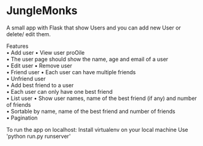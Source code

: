 # JungleMonks
A small app with Flask that show Users and you can add new User or delete/ edit them. 

Features  
• Add  user 
• View  user proOile  
• The  user  page  should  show  the  name,  age  and  email  of  a  user   
• Edit  user 
• Remove  user  
• Friend  user 
• Each  user  can  have  multiple  friends  
• Unfriend  user  
• Add  best  friend  to  a  user  
• Each  user  can  only  have  one  best  friend  
• List  user 
• Show  user  names,  name  of  the  best  friend  (if  any)  and  number  of  friends  
• Sortable  by  name,  name  of  the  best  friend  and  number  of  friends  
• Pagination  

To run the app on localhost:
Install virtualenv on your local machine
Use 'python run.py runserver' 


